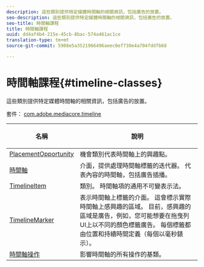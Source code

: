 ```yaml
---
description: 這些類別提供特定媒體時間軸的相關資訊，包括廣告的放置。
seo-description: 這些類別提供特定媒體時間軸的相關資訊，包括廣告的放置。
seo-title: 時間軸課程
title: 時間軸課程
uuid: dd4af4b4-215e-45cb-8bac-574a461ac1ce
translation-type: tm+mt
source-git-commit: 5908e5a3521966496aeec0ef730e4a704fddfb68

---
```



# 時間軸課程{#timeline-classes}

這些類別提供特定媒體時間軸的相關資訊，包括廣告的放置。

套件： [com.adobe.mediacore.timeline](https://help.adobe.com/en_US/primetime/api/psdk/javadoc_1.4/com/adobe/mediacore/timeline/package-summary.html)

<table frame="all" colsep="1" rowsep="1" id="table_6752E908BA6546549619994A3F7D5F87"> 
 <thead> 
  <tr rowsep="1"> 
   <th colname="1" class="entry"> 名稱 </th> 
   <th colname="2" class="entry"> <p>說明 </p> </th> 
  </tr> 
 </thead>
 <tbody> 
  <tr rowsep="1"> 
   <td colname="1"><span class="codeph"><a href="https://help.adobe.com/en_US/primetime/api/psdk/javadoc_1.4/com/adobe/mediacore/timeline/PlacementOpportunity.html" format="html" scope="external"> PlacementOpportunity</a></span> </td> 
   <td colname="2"> 機會類別代表時間軸上的興趣點。 </td> 
  </tr> 
  <tr rowsep="1"> 
   <td colname="1"><a href="https://help.adobe.com/en_US/primetime/api/psdk/javadoc_1.4/com/adobe/mediacore/timeline/Timeline.html" format="html" scope="external"> 時間軸</a> </td> 
   <td colname="2"> 介面，提供處理時間軸標籤的迭代器。 代表內容的時間軸，包括廣告插播。 </td> 
  </tr> 
  <tr rowsep="1"> 
   <td colname="1"><span class="codeph"><a href="https://help.adobe.com/en_US/primetime/api/psdk/javadoc_1.4/com/adobe/mediacore/timeline/TimelineItem.html" format="html" scope="external"> TimelineItem</a></span> </td> 
   <td colname="2"> 類別。 時間軸項的通用不可變表示法。 </td> 
  </tr> 
  <tr rowsep="1"> 
   <td colname="1"><span class="codeph"><a href="https://help.adobe.com/en_US/primetime/api/psdk/javadoc_1.4/com/adobe/mediacore/timeline/TimelineMarker.html" format="html" scope="external"> TimelineMarker</a></span> </td> 
   <td colname="2"> 表示時間軸上標籤的介面。 這會標示實際時間軸上感興趣的區域。 目前，感興趣的區域是廣告，例如，您可能想要在拖曳列UI上以不同的顏色標籤廣告。 每個標籤都由位置和持續時間定義（每個以毫秒錶示）。 </td> 
  </tr> 
  <tr rowsep="0"> 
   <td colname="1"><a href="https://help.adobe.com/en_US/primetime/api/psdk/javadoc_1.4/com/adobe/mediacore/timeline/TimelineOperation.html" format="html" scope="external"> 時間軸操作</a> </td> 
   <td colname="2"> 影響時間軸的所有操作的基類。 </td> 
  </tr> 
 </tbody> 
</table>

